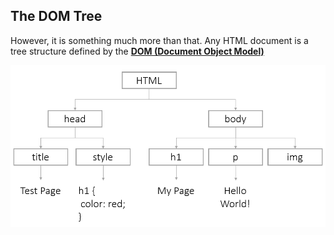 ## The DOM Tree

However, it is something much more than that. Any HTML document is a tree structure defined by the **[DOM (Document Object Model)](https://developer.mozilla.org/en-US/docs/Web/API/Document_Object_Model/Introduction)**

![Simple DOM Tree](lib/img/dom-tree.png)